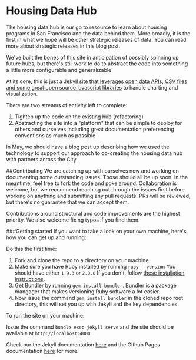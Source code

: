 Housing Data Hub
===============

The housing data hub is our go to resource to learn about housing programs in San Francisco and the data behind them. More broadly, it is the first in what we hope will be other strategic releases of data.  You can read more about strategic releases in this blog post.

We've built the bones of this site in anticipation of possibly spinning up future hubs, but there's still work to do to abstract the code into something a little more configurable and generalizable.

At its core, this is just a [Jekyll site that leverages open data APIs, CSV files and some great open source javascript libraries](http://housing.datasf.org/about/#acknowledgements) to handle charting and visualization.

There are two streams of activity left to complete:

1. Tighten up the code on the existing hub (refactoring)
2. Abstracting the site into a "platform" that can be simple to deploy for others and ourselves including great documentation preferencing conventions as much as possible

In May, we should have a blog post up describing how we used the technology to support our approach to co-creating the housing data hub with partners across the City.

##Contributing
We are catching up with ourselves now and working on documenting some outstanding issues. Those should all be up soon. In the meantime, feel free to fork the code and poke around. Collaboration is welcome, but we recommend reaching out through the issues first before working on anything and submitting any pull requests. PRs will be reviewed, but there's no guarantee that we can accept them.

Contributions around structural and code improvements are the highest priority. We also welcome fixing typos if you find them.

###Getting started
If you want to take a look on your own machine, here's how you can get up and running:

Do this the first time:

1. Fork and clone the repo to a directory on your machine
2. Make sure you have Ruby installed by running `ruby --version` You should have either `1.9.3` or `2.0.0` If you don't, follow [these installation instructions](https://www.ruby-lang.org/en/downloads/).
3. Get Bundler by running `gem install bundler`. Bundler is a package mangager that makes versioning Ruby software a lot easier.
4. Now issue the command `gem install bundler` in the cloned repo root directory, this will set you up with Jekyll and the key dependencies

To run the site on your machine:

Issue the command `bundle exec jekyll serve` and the site should be available at `http://localhost:4000`

Check our the Jekyll documentation [here](http://jekyllrb.com/docs/usage/) and the Github Pages documentation [here](https://help.github.com/articles/using-jekyll-with-pages/) for more.